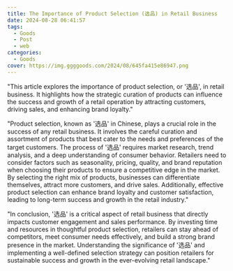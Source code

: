 ```yaml
---
title: The Importance of Product Selection (选品) in Retail Business
date: 2024-08-28 06:41:57
tags:
  - Goods
  - Post
  - web
categories:
  - Goods
cover: https://img.ggggoods.com/2024/08/645fa415e86947.png
---
```


"This article explores the importance of product selection, or '选品', in retail business. It highlights how the strategic curation of products can influence the success and growth of a retail operation by attracting customers, driving sales, and enhancing brand loyalty."

"Product selection, known as '选品' in Chinese, plays a crucial role in the success of any retail business. It involves the careful curation and assortment of products that best cater to the needs and preferences of the target customers. The process of '选品' requires market research, trend analysis, and a deep understanding of consumer behavior. Retailers need to consider factors such as seasonality, pricing, quality, and brand reputation when choosing their products to ensure a competitive edge in the market. By selecting the right mix of products, businesses can differentiate themselves, attract more customers, and drive sales. Additionally, effective product selection can enhance brand loyalty and customer satisfaction, leading to long-term success and growth in the retail industry."

"In conclusion, '选品' is a critical aspect of retail business that directly impacts customer engagement and sales performance. By investing time and resources in thoughtful product selection, retailers can stay ahead of competitors, meet consumer needs effectively, and build a strong brand presence in the market. Understanding the significance of '选品' and implementing a well-defined selection strategy can position retailers for sustainable success and growth in the ever-evolving retail landscape."
